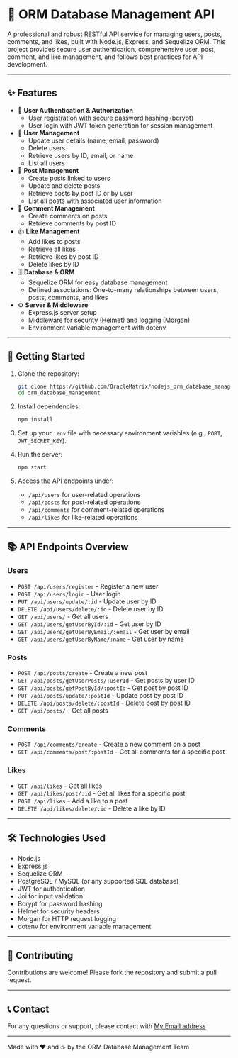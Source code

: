 # 🚀 ORM Database Management API

A professional and robust RESTful API service for managing users, posts, comments, and likes, built with Node.js, Express, and Sequelize ORM. This project provides secure user authentication, comprehensive user, post, comment, and like management, and follows best practices for API development.

---

## ✨ Features

- 🔐 **User Authentication & Authorization**
  - User registration with secure password hashing (bcrypt)
  - User login with JWT token generation for session management
- 👥 **User Management**
  - Update user details (name, email, password)
  - Delete users
  - Retrieve users by ID, email, or name
  - List all users
- 📝 **Post Management**
  - Create posts linked to users
  - Update and delete posts
  - Retrieve posts by post ID or by user
  - List all posts with associated user information
- 💬 **Comment Management**
  - Create comments on posts
  - Retrieve comments by post ID
- 👍 **Like Management**
  - Add likes to posts
  - Retrieve all likes
  - Retrieve likes by post ID
  - Delete likes by ID
- 🗄️ **Database & ORM**
  - Sequelize ORM for easy database management
  - Defined associations: One-to-many relationships between users, posts, comments, and likes
- ⚙️ **Server & Middleware**
  - Express.js server setup
  - Middleware for security (Helmet) and logging (Morgan)
  - Environment variable management with dotenv

---

## 🚀 Getting Started

1. Clone the repository:

   ```bash
   git clone https://github.com/OracleMatrix/nodejs_orm_database_management
   cd orm_database_management
   ```

2. Install dependencies:

   ```bash
   npm install
   ```

3. Set up your `.env` file with necessary environment variables (e.g., `PORT`, `JWT_SECRET_KEY`).

4. Run the server:

   ```bash
   npm start
   ```

5. Access the API endpoints under:
   - `/api/users` for user-related operations
   - `/api/posts` for post-related operations
   - `/api/comments` for comment-related operations
   - `/api/likes` for like-related operations

---

## 📚 API Endpoints Overview

### Users

- `POST /api/users/register` - Register a new user
- `POST /api/users/login` - User login
- `PUT /api/users/update/:id` - Update user by ID
- `DELETE /api/users/delete/:id` - Delete user by ID
- `GET /api/users/` - Get all users
- `GET /api/users/getUserById/:id` - Get user by ID
- `GET /api/users/getUserByEmail/:email` - Get user by email
- `GET /api/users/getUserByName/:name` - Get user by name

### Posts

- `POST /api/posts/create` - Create a new post
- `GET /api/posts/getUserPosts/:userId` - Get posts by user ID
- `GET /api/posts/getPostById/:postId` - Get post by post ID
- `PUT /api/posts/update/:postId` - Update post by post ID
- `DELETE /api/posts/delete/:postId` - Delete post by post ID
- `GET /api/posts/` - Get all posts

### Comments

- `POST /api/comments/create` - Create a new comment on a post
- `GET /api/comments/post/:postId` - Get all comments for a specific post

### Likes

- `GET /api/likes` - Get all likes
- `GET /api/likes/post/:id` - Get all likes for a specific post
- `POST /api/likes` - Add a like to a post
- `DELETE /api/likes/delete/:id` - Delete a like by ID

---

## 🛠️ Technologies Used

- Node.js
- Express.js
- Sequelize ORM
- PostgreSQL / MySQL (or any supported SQL database)
- JWT for authentication
- Joi for input validation
- Bcrypt for password hashing
- Helmet for security headers
- Morgan for HTTP request logging
- dotenv for environment variable management

---

## 🤝 Contributing

Contributions are welcome! Please fork the repository and submit a pull request.

---

## 📞 Contact

For any questions or support, please contact with
[My Email address](mailto:ehsanmohamadipoor@gmail.com)

---

Made with ❤️ and ☕ by the ORM Database Management Team
